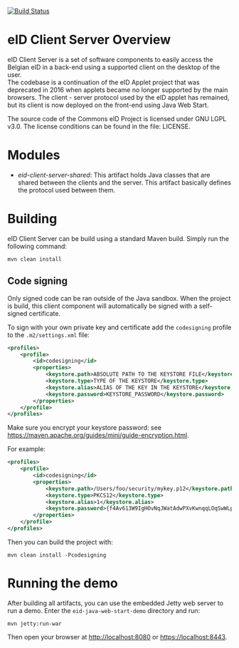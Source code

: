 [![Build Status](https://travis-ci.org/Fedict/eid-client-server.svg?branch=develop)](https://travis-ci.org/Fedict/eid-client-server)

# eID Client Server Overview

eID Client Server is a set of software components to easily access the Belgian eID in a back-end using a supported
client on the desktop of the user.  
The codebase is a continuation of the eID Applet project that was deprecated in 2016 when applets became no longer 
supported by the main browsers.
The client - server protocol used by the eID applet has remained, but its client is now deployed on the front-end
using Java Web Start.

The source code of the Commons eID Project is licensed under GNU LGPL v3.0.
The license conditions can be found in the file: LICENSE.

# Modules

* *eid-client-server-shared*: 
This artifact holds Java classes that are shared between the clients and the server.
This artifact basically defines the protocol used between them.

# Building

eID Client Server can be build using a standard Maven build. Simply run the following command:
```
mvn clean install
```

## Code signing

Only signed code can be ran outside of the Java sandbox.
When the project is build, this client component will automatically be signed with a self-signed certificate.

To sign with your own private key and certificate add the `codesigning` profile to the `.m2/settings.xml` file:
```xml
<profiles>
	<profile>
		<id>codesigning</id>
		<properties>
			<keystore.path>ABSOLUTE PATH TO THE KEYSTORE FILE</keystore.path>
			<keystore.type>TYPE OF THE KEYSTORE</keystore.type>
			<keystore.alias>ALIAS OF THE KEY IN THE KEYSTORE</keystore.alias>
			<keystore.password>KEYSTORE_PASSWORD</keystore.password>
		</properties>
	</profile>
</profiles>
```

Make sure you encrypt your keystore password: see https://maven.apache.org/guides/mini/guide-encryption.html.

For example:
```xml
<profiles>
	<profile>
		<id>codesigning</id>
		<properties>
			<keystore.path>/Users/foo/security/mykey.p12</keystore.path>
			<keystore.type>PKCS12</keystore.type>
			<keystore.alias>1</keystore.alias>
			<keystore.password>{f4Av613W9IgHOvNqJWatAdwPXvKwnqqLOqSwWLpHbig=}</keystore.password>
		</properties>
	</profile>
</profiles>
```

Then you can build the project with:
```
mvn clean install -Pcodesigning
```

# Running the demo

After building all artifacts, you can use the embedded Jetty web server to run a demo. 
Enter the `eid-java-web-start-demo` directory and run: 
```
mvn jetty:run-war
```

Then open your browser at [http://localhost:8080](http://localhost:8080/) or 
[https://localhost:8443](https://localhost:8443/).
